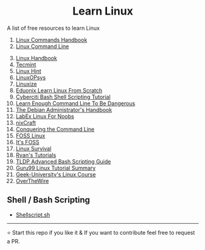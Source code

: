 <h1 style="text-align:center">Learn Linux</h1>
A list of free resources to learn Linux

1. [Linux Commands Handbook](https://www.freecodecamp.org/news/the-linux-commands-handbook/)
2. [Linux Command Line](https://lym.readthedocs.io/en/latest/index.html)
<!-- 2. [Linux Journey](https://linuxjourney.com) (Temporarily down) -->
3. [Linux Handbook](https://linuxhandbook.com)
4. [Tecmint](https://tecmint.com)
5. [Linux Hint](https://linuxhint.com)
6. [LinuxOPsys](https://linuxopsys.com)
7. [Linuxize](https://linuxize.com)
8. [Eduonix Learn Linux From Scratch](https://eduonix.com/courses/system-programming/learn-linux-from-scratch)
9. [Cyberciti Bash Shell Scripting Tutorial](https://bash.cyberciti.biz/guide/Main_Page)
10. [Learn Enough Command Line To Be Dangerous](https://learnenough.com/command-line-tutorial)
11. [The Debian Administrator's Handbook](https://debian-handbook.info)
12. [LabEx Linux For Noobs](https://labex.io/courses/linux-for-noobs)
13. [nixCraft](https://cyberciti.biz)
14. [Conquering the Command Line](https://conqueringthecommandline.com)
15. [FOSS Linux](https://fosslinux.com)
16. [It's FOSS](https://itsfoss.com)
17. [Linux Survival](https://linuxsurvival.com)
18. [Ryan's Tutorials](https://ryanstutorials.net)
19. [TLDP Advanced Bash Scripting Guide](https://tldp.org/LDP/abs/html/)
20. [Guru99 Linux Tutorial Summary](https://guru99.com/unix-linux-tutorial.html)
21. [Geek-University's Linux Course ](https://geek-university.com/what-is-linux/)
22. [OverTheWire](https://overthewire.org/wargames/bandit/)

## Shell / Bash Scripting
- [Shellscript.sh](https://www.shellscript.sh/)
---
⭐️ Start this repo if you like it & If you want to contribute feel free to request a PR.
